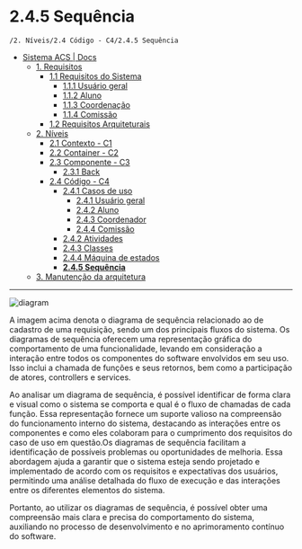 # 2.4.5 Sequência

`/2. Níveis/2.4 Código - C4/2.4.5 Sequência`

* [Sistema ACS | Docs](../../../README.md)
  * [1. Requisitos](../../../1.%20Requisitos/README.md)
    * [1.1 Requisitos do Sistema](../../../1.%20Requisitos/1.1%20Requisitos%20do%20Sistema/README.md)
      * [1.1.1 Usuário geral](../../../1.%20Requisitos/1.1%20Requisitos%20do%20Sistema/1.1.1%20Usu%C3%A1rio%20geral/README.md)
      * [1.1.2 Aluno](../../../1.%20Requisitos/1.1%20Requisitos%20do%20Sistema/1.1.2%20Aluno/README.md)
      * [1.1.3 Coordenação](../../../1.%20Requisitos/1.1%20Requisitos%20do%20Sistema/1.1.3%20Coordena%C3%A7%C3%A3o/README.md)
      * [1.1.4 Comissão](../../../1.%20Requisitos/1.1%20Requisitos%20do%20Sistema/1.1.4%20Comiss%C3%A3o/README.md)
    * [1.2 Requisitos Arquiteturais](../../../1.%20Requisitos/1.2%20Requisitos%20Arquiteturais/README.md)
  * [2. Níveis](../../../2.%20N%C3%ADveis/README.md)
    * [2.1 Contexto - C1](../../../2.%20N%C3%ADveis/2.1%20Contexto%20-%20C1/README.md)
    * [2.2 Container - C2](../../../2.%20N%C3%ADveis/2.2%20Container%20-%20C2/README.md)
    * [2.3 Componente - C3](../../../2.%20N%C3%ADveis/2.3%20Componente%20-%20C3/README.md)
      * [2.3.1 Back](../../../2.%20N%C3%ADveis/2.3%20Componente%20-%20C3/2.3.1%20Back/README.md)
    * [2.4 Código - C4](../../../2.%20N%C3%ADveis/2.4%20C%C3%B3digo%20-%20C4/README.md)
      * [2.4.1 Casos de uso](../../../2.%20N%C3%ADveis/2.4%20C%C3%B3digo%20-%20C4/2.4.1%20Casos%20de%20uso/README.md)
        * [2.4.1 Usuário geral](../../../2.%20N%C3%ADveis/2.4%20C%C3%B3digo%20-%20C4/2.4.1%20Casos%20de%20uso/2.4.1%20Usu%C3%A1rio%20geral/README.md)
        * [2.4.2 Aluno](../../../2.%20N%C3%ADveis/2.4%20C%C3%B3digo%20-%20C4/2.4.1%20Casos%20de%20uso/2.4.2%20Aluno/README.md)
        * [2.4.3 Coordenador](../../../2.%20N%C3%ADveis/2.4%20C%C3%B3digo%20-%20C4/2.4.1%20Casos%20de%20uso/2.4.3%20Coordenador/README.md)
        * [2.4.4 Comissão](../../../2.%20N%C3%ADveis/2.4%20C%C3%B3digo%20-%20C4/2.4.1%20Casos%20de%20uso/2.4.4%20Comiss%C3%A3o/README.md)
      * [2.4.2 Atividades](../../../2.%20N%C3%ADveis/2.4%20C%C3%B3digo%20-%20C4/2.4.2%20Atividades/README.md)
      * [2.4.3 Classes](../../../2.%20N%C3%ADveis/2.4%20C%C3%B3digo%20-%20C4/2.4.3%20Classes/README.md)
      * [2.4.4 Máquina de estados](../../../2.%20N%C3%ADveis/2.4%20C%C3%B3digo%20-%20C4/2.4.4%20M%C3%A1quina%20de%20estados/README.md)
      * [**2.4.5 Sequência**](../../../2.%20N%C3%ADveis/2.4%20C%C3%B3digo%20-%20C4/2.4.5%20Sequ%C3%AAncia/README.md)
  * [3. Manutenção da arquitetura](../../../3.%20Manuten%C3%A7%C3%A3o%20da%20arquitetura/README.md)

---

![diagram](https://www.plantuml.com/plantuml/svg/0/jLN1Rjim3BtdAuIUKg3T1-GmTElGMx4YxKvLCIWIqmfLgOMK3UnpXXts8VcnqV8SowcQhWFcWo5JVEHx92MVSJAKcgUW63ODeFLcfkGnDaLI3JU6V5I6rT4NRhO_vECexziO0jZa8x9QKyIKVIwwrIcWU-wqClOn-toKnUW2c7pwBfwOA0RZ8dqbs6J7fH3oxAs96i_7_GcEWLflOnq3bFnQrYvUzsvLg1MtZ2tyDTOG1D_gcPQomLuAvYk0Ulm996E6Mf--xmkwK5S4qf07K4uWhD4PYPYpRdzjVyQCwcilcAw-2_K0nW7nt3lbeh8DSJpHoF04d0XEr2QvWWOVQro5kBgzKxQmziQ9wHAIoInoqjnBoRdNjNz9Vzc4vAza12zyWDkxAOq3crD2--CZt8h9MAYnMPzkFckatMT6bqEqZsoZQ6bDyCxG66L-_2hml4OsPnUohMm2TV94tLh4rGCE0rSAK6n2M-6o6ywNjRzPkCPUU5NBuHfqlTe5STxA7J2Det5UxQVCIsd_GCAupUQH_3HpFc13jSgyVQMAf6Mf1bGPfHgs4FXgqQuJURpNU0zaw2O-0hvfPaQ5xnXInizJz_xhwHX4_u_nU7RQ3q0h1_BFfJQ2bi1o1oPJWWVRR7OclmZvBVq6)

A imagem acima denota o diagrama de sequência relacionado ao de cadastro de uma requisição, sendo um dos principais fluxos do sistema. Os diagramas de sequência oferecem uma representação gráfica do comportamento de uma funcionalidade, levando em consideração a interação entre todos os componentes do software envolvidos em seu uso. Isso inclui a chamada de funções e seus retornos, bem como a participação de atores, controllers e services.

Ao analisar um diagrama de sequência, é possível identificar de forma clara e visual como o sistema se comporta e qual é o fluxo de chamadas de cada função. Essa representação fornece um suporte valioso na compreensão do funcionamento interno do sistema, destacando as interações entre os componentes e como eles colaboram para o cumprimento dos requisitos do caso de uso em questão.Os diagramas de sequência facilitam a identificação de possíveis problemas ou oportunidades de melhoria. Essa abordagem ajuda a garantir que o sistema esteja sendo projetado e implementado de acordo com os requisitos e expectativas dos usuários, permitindo uma análise detalhada do fluxo de execução e das interações entre os diferentes elementos do sistema.

Portanto, ao utilizar os diagramas de sequência, é possível obter uma compreensão mais clara e precisa do comportamento do sistema, auxiliando no processo de desenvolvimento e no aprimoramento contínuo do software.